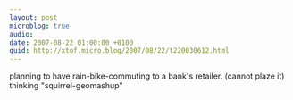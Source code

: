 ```yaml
---
layout: post
microblog: true
audio: 
date: 2007-08-22 01:00:00 +0100
guid: http://xtof.micro.blog/2007/08/22/t220030612.html
---
```

planning to have rain-bike-commuting to a bank's retailer. (cannot plaze it) thinking "squirrel-geomashup"
